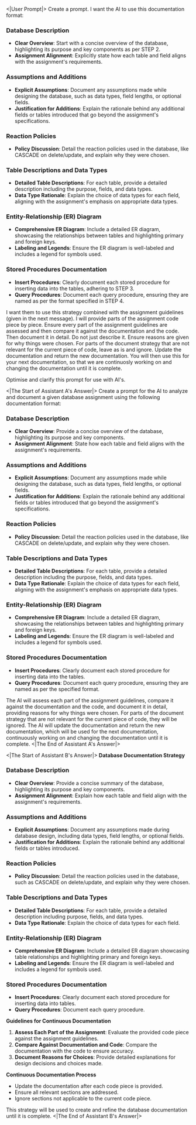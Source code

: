 <|User Prompt|>
Create a prompt.
I want the AI to use this documentation format:

### **Database Description**
   - **Clear Overview**: Start with a concise overview of the database, highlighting its purpose and key components as per STEP 2.
   - **Assignment Alignment**: Explicitly state how each table and field aligns with the assignment's requirements.

### **Assumptions and Additions**
   - **Explicit Assumptions**: Document any assumptions made while designing the database, such as data types, field lengths, or optional fields.
   - **Justification for Additions**: Explain the rationale behind any additional fields or tables introduced that go beyond the assignment's specifications.

### **Reaction Policies**
   - **Policy Discussion**: Detail the reaction policies used in the database, like CASCADE on delete/update, and explain why they were chosen.

### **Table Descriptions and Data Types**
   - **Detailed Table Descriptions**: For each table, provide a detailed description including the purpose, fields, and data types.
   - **Data Type Rationale**: Explain the choice of data types for each field, aligning with the assignment's emphasis on appropriate data types.

### **Entity-Relationship (ER) Diagram**
   - **Comprehensive ER Diagram**: Include a detailed ER diagram, showcasing the relationships between tables and highlighting primary and foreign keys.
   - **Labeling and Legends**: Ensure the ER diagram is well-labeled and includes a legend for symbols used.

### **Stored Procedures Documentation**
   - **Insert Procedures**: Clearly document each stored procedure for inserting data into the tables, adhering to STEP 3.
   - **Query Procedures**: Document each query procedure, ensuring they are named as per the format specified in STEP 4.

I want them to use this strategy combined with the assignment guidelines (given in the next message). 
I will provide parts of the assignment code piece by piece.
Ensure every part of the assignment guidelines are assessed and then compare it against the documentation and the code. Then document it in detail. Do not just describe it. Ensure reasons are given for why things were chosen.
For parts of the document strategy that are not relevant for the current piece of code, leave as is and ignore. Update the documentation and return the new documentation. You will then use this for your next documentation, so that we are continuosly working on and changing the documentation until it is complete.


Optimise and clarify this prompt for use with AI's.

<|The Start of Assistant A's Answer|>
Create a prompt for the AI to analyze and document a given database assignment using the following documentation format:

### **Database Description**
   - **Clear Overview**: Provide a concise overview of the database, highlighting its purpose and key components.
   - **Assignment Alignment**: State how each table and field aligns with the assignment's requirements.

### **Assumptions and Additions**
   - **Explicit Assumptions**: Document any assumptions made while designing the database, such as data types, field lengths, or optional fields.
   - **Justification for Additions**: Explain the rationale behind any additional fields or tables introduced that go beyond the assignment's specifications.

### **Reaction Policies**
   - **Policy Discussion**: Detail the reaction policies used in the database, like CASCADE on delete/update, and explain why they were chosen.

### **Table Descriptions and Data Types**
   - **Detailed Table Descriptions**: For each table, provide a detailed description including the purpose, fields, and data types.
   - **Data Type Rationale**: Explain the choice of data types for each field, aligning with the assignment's emphasis on appropriate data types.

### **Entity-Relationship (ER) Diagram**
   - **Comprehensive ER Diagram**: Include a detailed ER diagram, showcasing the relationships between tables and highlighting primary and foreign keys.
   - **Labeling and Legends**: Ensure the ER diagram is well-labeled and includes a legend for symbols used.

### **Stored Procedures Documentation**
   - **Insert Procedures**: Clearly document each stored procedure for inserting data into the tables.
   - **Query Procedures**: Document each query procedure, ensuring they are named as per the specified format.

The AI will assess each part of the assignment guidelines, compare it against the documentation and the code, and document it in detail, providing reasons for why things were chosen. For parts of the document strategy that are not relevant for the current piece of code, they will be ignored. The AI will update the documentation and return the new documentation, which will be used for the next documentation, continuously working on and changing the documentation until it is complete.
<|The End of Assistant A's Answer|>

<|The Start of Assistant B's Answer|>
**Database Documentation Strategy**

### **Database Description**
- **Clear Overview**: Provide a concise summary of the database, highlighting its purpose and key components.
- **Assignment Alignment**: Explain how each table and field align with the assignment's requirements.

### **Assumptions and Additions**
- **Explicit Assumptions**: Document any assumptions made during database design, including data types, field lengths, or optional fields.
- **Justification for Additions**: Explain the rationale behind any additional fields or tables introduced.

### **Reaction Policies**
- **Policy Discussion**: Detail the reaction policies used in the database, such as CASCADE on delete/update, and explain why they were chosen.

### **Table Descriptions and Data Types**
- **Detailed Table Descriptions**: For each table, provide a detailed description including purpose, fields, and data types.
- **Data Type Rationale**: Explain the choice of data types for each field.

### **Entity-Relationship (ER) Diagram**
- **Comprehensive ER Diagram**: Include a detailed ER diagram showcasing table relationships and highlighting primary and foreign keys.
- **Labeling and Legends**: Ensure the ER diagram is well-labeled and includes a legend for symbols used.

### **Stored Procedures Documentation**
- **Insert Procedures**: Clearly document each stored procedure for inserting data into tables.
- **Query Procedures**: Document each query procedure.

**Guidelines for Continuous Documentation**

1. **Assess Each Part of the Assignment**: Evaluate the provided code piece against the assignment guidelines.
2. **Compare Against Documentation and Code**: Compare the documentation with the code to ensure accuracy.
3. **Document Reasons for Choices**: Provide detailed explanations for design decisions and choices made.

**Continuous Documentation Process**

- Update the documentation after each code piece is provided.
- Ensure all relevant sections are addressed.
- Ignore sections not applicable to the current code piece.

This strategy will be used to create and refine the database documentation until it is complete.
<|The End of Assistant B's Answer|>